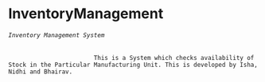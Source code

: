 # InventoryManagement
###### `Inventory Management System`
                            This is a System which checks availability of Stock in the Particular Manufacturing Unit. This is developed by Isha, Nidhi and Bhairav.
